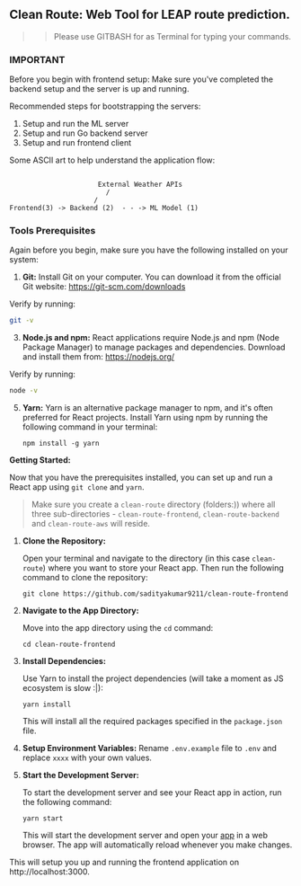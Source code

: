 ## Clean Route: Web Tool for LEAP route prediction. 

>> Please use GITBASH for as Terminal for typing your commands. 

### IMPORTANT
Before you begin with frontend setup: Make sure you've completed the backend setup and the server is up and running.

Recommended steps for bootstrapping the servers: 
1. Setup and run the ML server
2. Setup and run Go backend server
3. Setup and run frontend client

Some ASCII art to help  understand the application flow:

```

                      External Weather APIs       
                        /                          
                     /                             
Frontend(3) -> Backend (2)  - - -> ML Model (1)               

```

### Tools Prerequisites

Again before you begin, make sure you have the following installed on your system:

1. **Git:** Install Git on your computer. You can download it from the official Git website: https://git-scm.com/downloads

Verify by running: 
```bash
git -v
```

3. **Node.js and npm:** React applications require Node.js and npm (Node Package Manager) to manage packages and dependencies. Download and install them from: https://nodejs.org/

Verify by running: 
```bash
node -v
```

5. **Yarn:** Yarn is an alternative package manager to npm, and it's often preferred for React projects. Install Yarn using npm by running the following command in your terminal:

   ```
   npm install -g yarn
   ```

**Getting Started:**

Now that you have the prerequisites installed, you can set up and run a React app using `git clone` and `yarn`.

> Make sure you create a `clean-route` directory (folders:)) where all three sub-directories - `clean-route-frontend`, `clean-route-backend` and `clean-route-aws` will reside.

1. **Clone the Repository:**

   Open your terminal and navigate to the directory (in this case `clean-route`) where you want to store your React app. Then run the following command to clone the repository:

   ```
   git clone https://github.com/sadityakumar9211/clean-route-frontend
   ```

2. **Navigate to the App Directory:**

   Move into the app directory using the `cd` command:

   ```
   cd clean-route-frontend
   ```

3. **Install Dependencies:**

   Use Yarn to install the project dependencies (will take a moment as JS ecosystem is slow :|): 

   ```
   yarn install
   ```

   This will install all the required packages specified in the `package.json` file.
4. **Setup Environment Variables:**
   Rename `.env.example` file to `.env` and replace `xxxx` with your own values.

6. **Start the Development Server:**

   To start the development server and see your React app in action, run the following command:

   ```
   yarn start
   ```

   This will start the development server and open your [app](http://localhost:3000) in a web browser. The app will automatically reload whenever you make changes.
   
This will setup you up and running the frontend application on http://localhost:3000.


